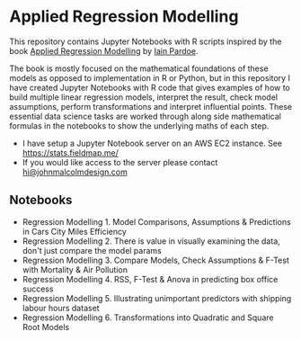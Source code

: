 # Applied Regression Modelling

This repository contains Jupyter Notebooks with R scripts inspired by the book [Applied Regression Modelling](https://iainpardoe.com/arm2e/) by [Iain Pardoe](https://iainpardoe.com/).

The book is mostly focused on the mathematical foundations of these models as opposed to implementation in R or Python, but in this repository I have created Jupyter Notebooks with R code that gives examples of how to build multiple linear regression models, interpret the result, check model assumptions, perform transformations and interpret influential points. These essential data science tasks are worked through along side mathematical formulas in the notebooks to show the underlying maths of each step.

- I have setup a Jupyter Notebook server on an AWS EC2 instance. See https://stats.fieldmap.me/
- If you would like access to the server please contact hi@johnmalcolmdesign.com

## Notebooks
- Regression Modelling 1. Model Comparisons, Assumptions & Predictions in Cars City Miles Efficiency
- Regression Modelling 2. There is value in visually examining the data, don't just compare the model params
- Regression Modelling 3. Compare Models, Check Assumptions & F-Test with Mortality & Air Pollution
- Regression Modelling 4. RSS, F-Test & Anova in predicting box office success
- Regression Modelling 5. Illustrating unimportant predictors with shipping labour hours dataset
- Regression Modelling 6. Transformations into Quadratic and Square Root Models
